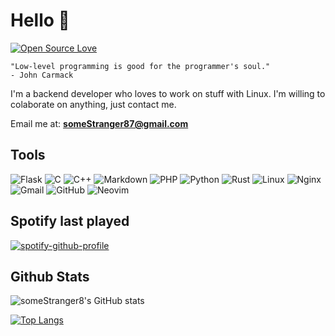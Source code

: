 
# Hello 👋
[![Open Source Love](https://img.shields.io/badge/Open%20Source-%E2%9D%A4-red.svg)](https://en.wikipedia.org/wiki/Open_source)

```
"Low-level programming is good for the programmer's soul."
- John Carmack
```

I'm a backend developer who loves to work on stuff with Linux.
I'm willing to colaborate on anything, just contact me.

Email me at: **someStranger87@gmail.com**

## Tools
![Flask](https://img.shields.io/badge/flask-%23000.svg?style=for-the-badge&logo=flask&logoColor=white)
![C](https://img.shields.io/badge/c-%2300599C.svg?style=for-the-badge&logo=c&logoColor=white)
![C++](https://img.shields.io/badge/c++-%2300599C.svg?style=for-the-badge&logo=c%2B%2B&logoColor=white)
![Markdown](https://img.shields.io/badge/markdown-%23000000.svg?style=for-the-badge&logo=markdown&logoColor=white)
![PHP](https://img.shields.io/badge/php-%23777BB4.svg?style=for-the-badge&logo=php&logoColor=white)
![Python](https://img.shields.io/badge/python-3670A0?style=for-the-badge&logo=python&logoColor=ffdd54)
![Rust](https://img.shields.io/badge/rust-%23000000.svg?style=for-the-badge&logo=rust&logoColor=white)
![Linux](https://img.shields.io/badge/Linux-FCC624?style=for-the-badge&logo=linux&logoColor=black)
![Nginx](https://img.shields.io/badge/nginx-%23009639.svg?style=for-the-badge&logo=nginx&logoColor=white)
![Gmail](https://img.shields.io/badge/Gmail-D14836?style=for-the-badge&logo=gmail&logoColor=white)
![GitHub](https://img.shields.io/badge/github-%23121011.svg?style=for-the-badge&logo=github&logoColor=white)
![Neovim](https://img.shields.io/badge/NeoVim-%2357A143.svg?&style=for-the-badge&logo=neovim&logoColor=white)

## Spotify last played
[![spotify-github-profile](https://spotify-github-profile.kittinanx.com/api/view?uid=k652xxm3wlk9oa6tslg94vdpn&cover_image=true&theme=default&show_offline=false&background_color=121212&interchange=false)](https://github.com/kittinan/spotify-github-profile)

## Github Stats 

![someStranger8's GitHub stats](https://github-readme-stats.vercel.app/api?username=someStranger8&theme=dark&show=reviews,discussions_started,discussions_answered,prs_merged,prs_merged_percentage)

[![Top Langs](https://github-readme-stats.vercel.app/api/top-langs/?username=someStranger8&layout=donut&theme=dark)](https://github.com/anuraghazra/github-readme-stats)
